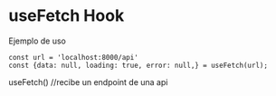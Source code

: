 # useFetch Hook

Ejemplo de uso

```
const url = 'localhost:8000/api' 
const {data: null, loading: true, error: null,} = useFetch(url);
```

useFetch() //recibe un endpoint de una api

